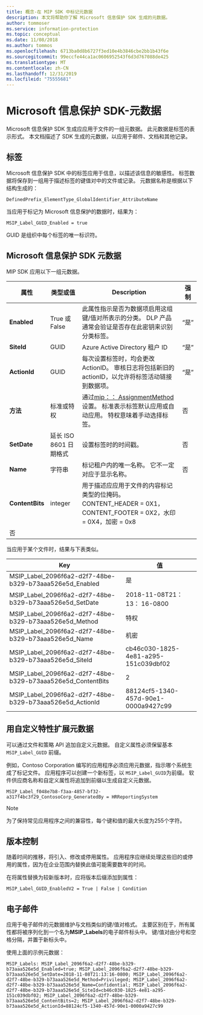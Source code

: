```yaml
---
title: 概念-在 MIP SDK 中标记元数据
description: 本文将帮助你了解 Microsoft 信息保护 SDK 生成的元数据。
author: tommoser
ms.service: information-protection
ms.topic: conceptual
ms.date: 11/08/2018
ms.author: tommos
ms.openlocfilehash: 6713ba0d8b6727f3ed10e4b3846cbe2bb1b43f6e
ms.sourcegitcommit: 99eccfe44ca1ac0606952543f6d3d767088de425
ms.translationtype: MT
ms.contentlocale: zh-CN
ms.lasthandoff: 12/31/2019
ms.locfileid: "75555681"
---
```

# <a name="microsoft-information-protection-sdk---metadata"></a>Microsoft 信息保护 SDK-元数据

Microsoft 信息保护 SDK 生成应应用于文件的一组元数据。 此元数据是标签的表示形式。 本文档描述了 SDK 生成的元数据，以应用于邮件、文档和其他记录。

## <a name="labels"></a>标签

Microsoft 信息保护 SDK 中的标签应用于信息，以描述该信息的敏感性。 标签数据将保存到一组用于描述标签的键值对中的文件或记录。 元数据名称是根据以下结构生成的：

`DefinedPrefix_ElementType_GlobalIdentifier_AttributeName`

当应用于标记为 Microsoft 信息保护的数据时，结果为：

`MSIP_Label_GUID_Enabled = true`

GUID 是组织中每个标签的唯一标识符。

## <a name="microsoft-information-protection-sdk-metadata"></a>Microsoft 信息保护 SDK 元数据

MIP SDK 应用以下一组元数据。

| 属性 | 类型或值                 | Description                                                                                                                                                                                                                                        | 强制 |
|-----------|-------------------------------|----------------------------------------------------------------------------------------------------------------------------------------------------------------------------------------------------------------------------------------------------|-----------|
| **Enabled**   | True 或 False                 | 此属性指示是否为数据项启用这组键/值对所表示的分类。 DLP 产品通常会验证是否存在此密钥来识别分类标签。 | “是”       |
| **SiteId**    | GUID                          | Azure Active Directory 租户 ID                                                                                                                                                                                                                   | “是”       |
| **ActionId**  | GUID                          | 每次设置标签时，均会更改 ActionID。 审核日志将包括新旧的 actionID，以允许将标签活动链接到数据项。                                                                                 | “是”       |
| **方法**    | 标准或特权        | 通过[mip：： AssignmentMethod](reference/mip-enums-and-structs.md#assignmentmethod-enum)设置。 标准表示标签默认应用或自动应用。 特权意味着手动选择标签。                                                                                                                                                                                                                 | 否        |
| **SetDate**   | 延长 ISO 8601 日期格式 | 设置标签时的时间戳。                                                                                                                                                                                                              | 否        |
| **Name**      | 字符串                        | 标记租户内的唯一名称。 它不一定对应于显示名称。                                                                                                                                                              | 否      |
| **ContentBits** | integer | 用于描述应应用于文件的内容标记类型的位掩码。 CONTENT_HEADER = 0X1，CONTENT_FOOTER = 0X2，水印 = 0X4，加密 = 0x8
 | 否 |

当应用于某个文件时，结果与下表类似。

| Key                                                         | 值                                |
|-------------------------------------------------------------|--------------------------------------|
| MSIP_Label_2096f6a2-d2f7-48be-b329-b73aaa526e5d_Enabled     | 是                                 |
| MSIP_Label_2096f6a2-d2f7-48be-b329-b73aaa526e5d_SetDate     | 2018-11-08T21：13： 16-0800             |
| MSIP_Label_2096f6a2-d2f7-48be-b329-b73aaa526e5d_Method      | 特权                           |
| MSIP_Label_2096f6a2-d2f7-48be-b329-b73aaa526e5d_Name        | 机密                         |
| MSIP_Label_2096f6a2-d2f7-48be-b329-b73aaa526e5d_SiteId      | cb46c030-1825-4e81-a295-151c039dbf02 |
| MSIP_Label_2096f6a2-d2f7-48be-b329-b73aaa526e5d_ContentBits | 2                                    |
| MSIP_Label_2096f6a2-d2f7-48be-b329-b73aaa526e5d_ActionId    | 88124cf5-1340-457d-90e1-0000a9427c99 |

## <a name="extending-metadata-with-custom-attributes"></a>用自定义特性扩展元数据

可以通过文件和策略 API 追加自定义元数据。 自定义属性必须保留基本 `MSIP_Label_GUID` 前缀。 

例如，Contoso Corporation 编写的应用程序必须应用元数据，指示哪个系统生成了标记文件。 应用程序可以创建一个新标签，以 `MSIP_Label_GUID`为前缀。 软件供应商名称和自定义属性将追加到前缀以生成自定义元数据。

```
MSIP_Label_f048e7b8-f3aa-4857-bf32-a317f4bc3f29_ContosoCorp_GeneratedBy = HRReportingSystem
```

> [!Note]
> 为了保持常见应用程序之间的兼容性，每个键和值的最大长度为255个字符。

## <a name="versioning"></a>版本控制

随着时间的推移，将引入、修改或停用属性。 应用程序应继续处理这些旧的或停用的属性，因为在企业范围内替换此值可能需要数年的时间。

在将属性替换为较新版本时，应将版本后缀添加到属性：

`MSIP_Label_GUID_EnabledV2 = True | False | Condition`

## <a name="email"></a>电子邮件

应用于电子邮件的元数据维护与文档类似的键/值对格式。 主要区别在于，所有属性都将被序列化到一个名为**MSIP_Labels**的电子邮件标头中。 键/值对由分号和空格分隔，并置于新标头中。

使用上面的示例元数据：

```
MSIP_Labels: MSIP_Label_2096f6a2-d2f7-48be-b329-b73aaa526e5d_Enabled=true; MSIP_Label_2096f6a2-d2f7-48be-b329-b73aaa526e5d_SetDate=2018-11-08T21:13:16-0800; MSIP_Label_2096f6a2-d2f7-48be-b329-b73aaa526e5d_Method=Privileged; MSIP_Label_2096f6a2-d2f7-48be-b329-b73aaa526e5d_Name=Confidential; MSIP_Label_2096f6a2-d2f7-48be-b329-b73aaa526e5d_SiteId=cb46c030-1825-4e81-a295-151c039dbf02; MSIP_Label_2096f6a2-d2f7-48be-b329-b73aaa526e5d_ContentBits=2; MSIP_Label_2096f6a2-d2f7-48be-b329-b73aaa526e5d_ActionId=88124cf5-1340-457d-90e1-0000a9427c99
```
